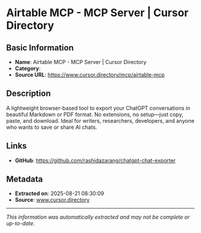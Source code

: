 # Airtable MCP - MCP Server | Cursor Directory

## Basic Information
- **Name**: Airtable MCP - MCP Server | Cursor Directory
- **Category**: 
- **Source URL**: https://www.cursor.directory/mcp/airtable-mcp

## Description
A lightweight browser-based tool to export your ChatGPT conversations in beautiful Markdown or PDF format. No extensions, no setup—just copy, paste, and download. Ideal for writers, researchers, developers, and anyone who wants to save or share AI chats.

## Links
- **GitHub**: https://github.com/rashidazarang/chatgpt-chat-exporter
## Metadata
- **Extracted on**: 2025-08-21 08:30:09
- **Source**: www.cursor.directory

---
*This information was automatically extracted and may not be complete or up-to-date.*
